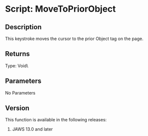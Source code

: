 # Script: MoveToPriorObject

## Description

This keystroke moves the cursor to the prior Object tag on the page.

## Returns

Type: Void\

## Parameters

No Parameters

## Version

This function is available in the following releases:

1.  JAWS 13.0 and later
